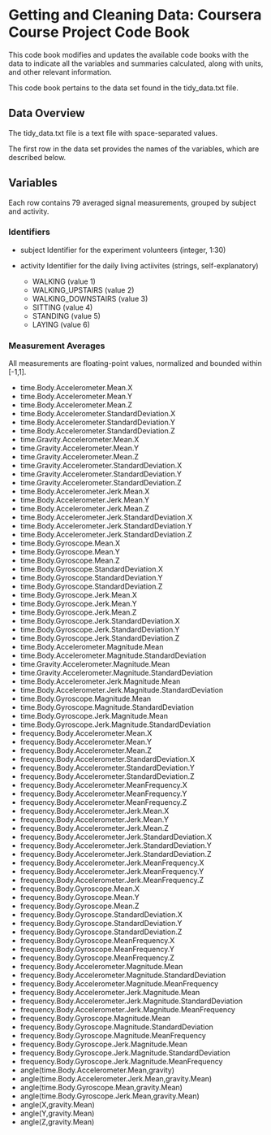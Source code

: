# Getting and Cleaning Data: Coursera Course Project Code Book

This code book modifies and updates the available code books with the data to indicate all the 
variables and summaries calculated, along with units, and other relevant information.

This code book pertains to the data set found in the tidy_data.txt file.


## Data Overview

The tidy_data.txt file is a text file with space-separated values.

The first row in the data set provides the names of the variables, which are described below.


## Variables

Each row contains 79 averaged signal measurements, grouped by subject and activity.

### Identifiers

* subject
	Identifier for the experiment volunteers (integer, 1:30)
	
* activity
	Identifier for the daily living actiivites (strings, self-explanatory)
	
	* WALKING (value 1)
	* WALKING_UPSTAIRS (value 2)
	* WALKING_DOWNSTAIRS (value 3)
	* SITTING (value 4)
	* STANDING (value 5)
	* LAYING (value 6)
	
### Measurement Averages

All measurements are floating-point values, normalized and bounded within [-1,1].
                                                    
* time.Body.Accelerometer.Mean.X                              
* time.Body.Accelerometer.Mean.Y                               
* time.Body.Accelerometer.Mean.Z                               
* time.Body.Accelerometer.StandardDeviation.X                 
* time.Body.Accelerometer.StandardDeviation.Y                  
* time.Body.Accelerometer.StandardDeviation.Z                  
* time.Gravity.Accelerometer.Mean.X                           
* time.Gravity.Accelerometer.Mean.Y                            
* time.Gravity.Accelerometer.Mean.Z                            
* time.Gravity.Accelerometer.StandardDeviation.X              
* time.Gravity.Accelerometer.StandardDeviation.Y               
* time.Gravity.Accelerometer.StandardDeviation.Z               
* time.Body.Accelerometer.Jerk.Mean.X                         
* time.Body.Accelerometer.Jerk.Mean.Y                          
* time.Body.Accelerometer.Jerk.Mean.Z                          
* time.Body.Accelerometer.Jerk.StandardDeviation.X            
* time.Body.Accelerometer.Jerk.StandardDeviation.Y             
* time.Body.Accelerometer.Jerk.StandardDeviation.Z             
* time.Body.Gyroscope.Mean.X                                  
* time.Body.Gyroscope.Mean.Y                                   
* time.Body.Gyroscope.Mean.Z                       
* time.Body.Gyroscope.StandardDeviation.X                     
* time.Body.Gyroscope.StandardDeviation.Y                      
* time.Body.Gyroscope.StandardDeviation.Z                      
* time.Body.Gyroscope.Jerk.Mean.X                             
* time.Body.Gyroscope.Jerk.Mean.Y                              
* time.Body.Gyroscope.Jerk.Mean.Z                  
* time.Body.Gyroscope.Jerk.StandardDeviation.X                
* time.Body.Gyroscope.Jerk.StandardDeviation.Y                 
* time.Body.Gyroscope.Jerk.StandardDeviation.Z                 
* time.Body.Accelerometer.Magnitude.Mean                       
* time.Body.Accelerometer.Magnitude.StandardDeviation          
* time.Gravity.Accelerometer.Magnitude.Mean        
* time.Gravity.Accelerometer.Magnitude.StandardDeviation       
* time.Body.Accelerometer.Jerk.Magnitude.Mean       
* time.Body.Accelerometer.Jerk.Magnitude.StandardDeviation     
* time.Body.Gyroscope.Magnitude.Mean                   
* time.Body.Gyroscope.Magnitude.StandardDeviation              
* time.Body.Gyroscope.Jerk.Magnitude.Mean           
* time.Body.Gyroscope.Jerk.Magnitude.StandardDeviation         
* frequency.Body.Accelerometer.Mean.X                         
* frequency.Body.Accelerometer.Mean.Y                          
* frequency.Body.Accelerometer.Mean.Z                    
* frequency.Body.Accelerometer.StandardDeviation.X            
* frequency.Body.Accelerometer.StandardDeviation.Y             
* frequency.Body.Accelerometer.StandardDeviation.Z             
* frequency.Body.Accelerometer.MeanFrequency.X                
* frequency.Body.Accelerometer.MeanFrequency.Y                 
* frequency.Body.Accelerometer.MeanFrequency.Z                 
* frequency.Body.Accelerometer.Jerk.Mean.X                    
* frequency.Body.Accelerometer.Jerk.Mean.Y                     
* frequency.Body.Accelerometer.Jerk.Mean.Z                     
* frequency.Body.Accelerometer.Jerk.StandardDeviation.X       
* frequency.Body.Accelerometer.Jerk.StandardDeviation.Y        
* frequency.Body.Accelerometer.Jerk.StandardDeviation.Z        
* frequency.Body.Accelerometer.Jerk.MeanFrequency.X           
* frequency.Body.Accelerometer.Jerk.MeanFrequency.Y            
* frequency.Body.Accelerometer.Jerk.MeanFrequency.Z            
* frequency.Body.Gyroscope.Mean.X                             
* frequency.Body.Gyroscope.Mean.Y                              
* frequency.Body.Gyroscope.Mean.Z                              
* frequency.Body.Gyroscope.StandardDeviation.X                
* frequency.Body.Gyroscope.StandardDeviation.Y                 
* frequency.Body.Gyroscope.StandardDeviation.Z                 
* frequency.Body.Gyroscope.MeanFrequency.X                    
* frequency.Body.Gyroscope.MeanFrequency.Y                     
* frequency.Body.Gyroscope.MeanFrequency.Z                   
* frequency.Body.Accelerometer.Magnitude.Mean      
* frequency.Body.Accelerometer.Magnitude.StandardDeviation     
* frequency.Body.Accelerometer.Magnitude.MeanFrequency         
* frequency.Body.Accelerometer.Jerk.Magnitude.Mean    
* frequency.Body.Accelerometer.Jerk.Magnitude.StandardDeviation
* frequency.Body.Accelerometer.Jerk.Magnitude.MeanFrequency    
* frequency.Body.Gyroscope.Magnitude.Mean          
* frequency.Body.Gyroscope.Magnitude.StandardDeviation         
* frequency.Body.Gyroscope.Magnitude.MeanFrequency             
* frequency.Body.Gyroscope.Jerk.Magnitude.Mean     
* frequency.Body.Gyroscope.Jerk.Magnitude.StandardDeviation    
* frequency.Body.Gyroscope.Jerk.Magnitude.MeanFrequency      
* angle(time.Body.Accelerometer.Mean,gravity)         
* angle(time.Body.Accelerometer.Jerk.Mean,gravity.Mean)        
* angle(time.Body.Gyroscope.Mean,gravity.Mean)             
* angle(time.Body.Gyroscope.Jerk.Mean,gravity.Mean)            
* angle(X,gravity.Mean)                                        
* angle(Y,gravity.Mean)                                        
* angle(Z,gravity.Mean) 